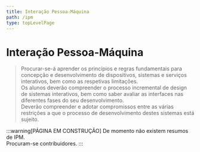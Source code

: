 ```yaml
---
title: Interação Pessoa-Máquina
path: /ipm
type: topLevelPage
---
```


# Interação Pessoa-Máquina

> Procurar-se-á aprender os princípios e regras fundamentais para concepção e desenvolvimento de dispositivos, sistemas e serviços interativos, bem como as respetivas limitações.  
> Os alunos deverão compreender o processo incremental de design de sistemas interativos, bem como saber avaliar as interfaces nas diferentes fases do seu desenvolvimento.  
> Deverão compreender e adotar compromissos entre as várias restrições a que o processo de desenvolvimento destes sistemas está sujeito.

:::warning[PÁGINA EM CONSTRUÇÃO]
De momento não existem resumos de IPM.  
Procuram-se contribuidores.
:::
